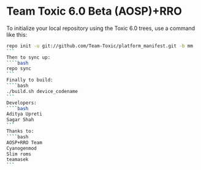 Team Toxic 6.0 Beta (AOSP)+RRO
===========

To initialize your local repository using the Toxic 6.0 trees, use a command like this:
````bash
repo init -u git://github.com/Team-Toxic/platform_manifest.git -b mm
```
Then to sync up:
````bash
repo sync
```
Finally to build:
````bash
./build.sh device_codename
```
Developers:
````bash
Aditya Upreti
Sagar Shah
```
Thanks to:
````bash
AOSP+RRO Team
Cyanogenmod
Slim roms
teamasek
```
